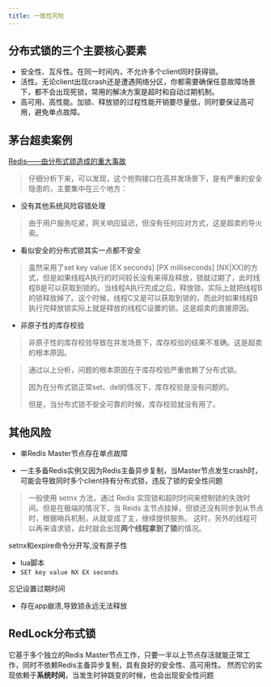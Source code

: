 ```yaml
---
title: 一致性风险
---
```


## 分布式锁的三个主要核心要素

- 安全性、互斥性。在同一时间内，不允许多个client同时获得锁。
- 活性。无论client出现crash还是遭遇网络分区，你都需要确保任意故障场景下，都不会出现死锁，常用的解决方案是超时和自动过期机制。
- 高可用、高性能。加锁、释放锁的过程性能开销要尽量低，同时要保证高可用，避免单点故障。
## 茅台超卖案例
[Redis——由分布式锁造成的重大事故](https://juejin.cn/post/6854573212831842311)

>仔细分析下来，可以发现，这个抢购接口在高并发场景下，是有严重的安全隐患的，主要集中在三个地方：

- 没有其他系统风险容错处理

> 由于用户服务吃紧，网关响应延迟，但没有任何应对方式，这是超卖的导火索。

- 看似安全的分布式锁其实一点都不安全

> 虽然采用了set key value [EX seconds] [PX milliseconds] [NX|XX]的方式，但是如果线程A执行的时间较长没有来得及释放，锁就过期了，此时线程B是可以获取到锁的。当线程A执行完成之后，释放锁，实际上就把线程B的锁释放掉了。这个时候，线程C又是可以获取到锁的，而此时如果线程B执行完释放锁实际上就是释放的线程C设置的锁。这是超卖的直接原因。

- 非原子性的库存校验

> 非原子性的库存校验导致在并发场景下，库存校验的结果不准确。这是超卖的根本原因。

>通过以上分析，问题的根本原因在于库存校验严重依赖了分布式锁。
>
>因为在分布式锁正常set、del的情况下，库存校验是没有问题的。
>
>但是，当分布式锁不安全可靠的时候，库存校验就没有用了。


## 其他风险
- 单Redis Master节点存在单点故障

- 一主多备Redis实例又因为Redis主备异步复制，当Master节点发生crash时，可能会导致同时多个client持有分布式锁，违反了锁的安全性问题
> 一般使用 setnx 方法，通过 Redis 实现锁和超时时间来控制锁的失效时间。但是在极端的情况下，当 Reids 主节点挂掉，但锁还没有同步到从节点时，根据哨兵机制，从就变成了主，继续提供服务。
这时，另外的线程可以再来请求锁，此时就会出现**两个线程拿到了锁**的情况。

setnx和expire命令分开写,没有原子性
- lua脚本
- `SET key value NX EX seconds`

忘记设置过期时间
- 存在app崩溃,导致锁永远无法释放

## RedLock分布式锁
它基于多个独立的Redis Master节点工作，只要一半以上节点存活就能正常工作，同时不依赖Redis主备异步复制，具有良好的安全性、高可用性。
然而它的实现依赖于**系统时间**，当发生时钟跳变的时候，也会出现安全性问题
